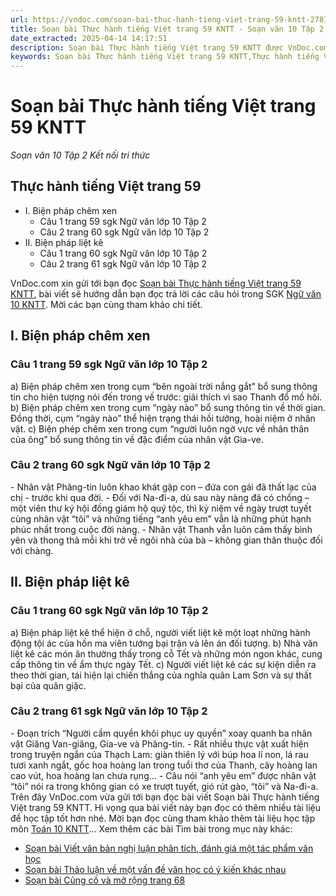 ```yaml
---
url: https://vndoc.com/soan-bai-thuc-hanh-tieng-viet-trang-59-kntt-278735
title: Soạn bài Thực hành tiếng Việt trang 59 KNTT - Soạn văn 10 Tập 2 Kết nối tri thức - VnDoc.com
date_extracted: 2025-04-14 14:17:51
description: Soạn bài Thực hành tiếng Việt trang 59 KNTT được VnDoc.com tổng hợp và xin gửi tới bạn đọc cùng tham khảo.
keywords: Soạn bài Thực hành tiếng Việt trang 59 KNTT,Thực hành tiếng Việt trang 59,soạn Thực hành tiếng Việt trang 59,soạn văn Thực hành tiếng Việt trang 59,ngữ văn 10 KNTT,văn 10,soạn văn 10
---
```


# Soạn bài Thực hành tiếng Việt trang 59 KNTT
 _Soạn văn 10 Tập 2 Kết nối tri thức_
## Thực hành tiếng Việt trang 59
  * I. Biện pháp chêm xen
    * Câu 1 trang 59 sgk Ngữ văn lớp 10 Tập 2
    * Câu 2 trang 60 sgk Ngữ văn lớp 10 Tập 2
  * II. Biện pháp liệt kê
    * Câu 1 trang 60 sgk Ngữ văn lớp 10 Tập 2
    * Câu 2 trang 61 sgk Ngữ văn lớp 10 Tập 2

VnDoc.com xin gửi tới bạn đọc [Soạn bài Thực hành tiếng Việt trang 59 KNTT](<https://vndoc.com/soan-bai-thuc-hanh-tieng-viet-trang-59-kntt-278735>), bài viết sẽ hướng dẫn bạn đọc trả lời các câu hỏi trong SGK [Ngữ văn 10 KNTT](<https://vndoc.com/ngu-van-10-ket-noi-tri-thuc-tap2>). Mời các bạn cùng tham khảo chi tiết.
## I. Biện pháp chêm xen
### Câu 1 trang 59 sgk Ngữ văn lớp 10 Tập 2
a\) Biện pháp chêm xen trong cụm “bên ngoài trời nắng gắt” bổ sung thông tin cho hiện tượng nói đến trong vế trước: giải thích vì sao Thanh đổ mồ hôi.
b\) Biện pháp chêm xen trong cụm “ngày nào” bổ sung thông tin về thời gian. Đồng thời, cụm “ngày nào” thể hiện trạng thái hồi tưởng, hoài niệm ở nhân vật.
c\) Biện phép chêm xen trong cụm “người luôn ngờ vực về nhân thân của ông” bổ sung thông tin về đặc điểm của nhân vật Gia-ve.
### Câu 2 trang 60 sgk Ngữ văn lớp 10 Tập 2
\- Nhân vật Phăng-tin luôn khao khát gặp con – đứa con gái đã thất lạc của chị - trước khi qua đời.
\- Đối với Na-đi-a, dù sau này nàng đã có chồng – một viên thư ký hội đồng giám hộ quý tộc, thì kỷ niệm về ngày trượt tuyết cùng nhân vật “tôi” và những tiếng “anh yêu em” vẫn là những phút hạnh phúc nhất trong cuộc đời nàng.
\- Nhân vật Thanh vẫn luôn cảm thấy bình yên và thong thả mỗi khi trở về ngôi nhà của bà – không gian thân thuộc đối với chàng.
## II. Biện pháp liệt kê
### Câu 1 trang 60 sgk Ngữ văn lớp 10 Tập 2
a\) Biện pháp liệt kê thể hiện ở chỗ, người viết liệt kê một loạt những hành động tội ác của hồn ma viên tướng bại trận và lên án đối tượng.
b\) Nhà văn liệt kê các món ăn thường thấy trong cỗ Tết và những món ngon khác, cung cấp thông tin về ẩm thực ngày Tết.
c\) Người viết liệt kê các sự kiện diễn ra theo thời gian, tái hiện lại chiến thắng của nghĩa quân Lam Sơn và sự thất bại của quân giặc.
### Câu 2 trang 61 sgk Ngữ văn lớp 10 Tập 2
\- Đoạn trích “Người cầm quyền khôi phục uy quyền” xoay quanh ba nhân vật Giăng Van-giăng, Gia-ve và Phăng-tin.
\- Rất nhiều thực vật xuất hiện trong truyện ngắn của Thạch Lam: giàn thiên lý với búp hoa lí non, lá rau tươi xanh ngắt, gốc hoa hoàng lan trong tuổi thơ của Thanh, cây hoàng lan cao vút, hoa hoàng lan chưa rụng…
\- Câu nói “anh yêu em” được nhân vật “tôi” nói ra trong không gian có xe trượt tuyết, gió rút gào, “tôi” và Na-đi-a.
Trên đây VnDoc.com vừa gửi tới bạn đọc bài viết Soạn bài Thực hành tiếng Việt trang 59 KNTT. Hi vọng qua bài viết này bạn đọc có thêm nhiều tài liệu để học tập tốt hơn nhé. Mời bạn đọc cùng tham khảo thêm tài liệu học tập môn [Toán 10 KNTT](<https://vndoc.com/toan-10-ket-noi-tri-thuc-tap2>)...
Xem thêm các bài Tìm bài trong mục này khác:
  * [Soạn bài Viết văn bản nghị luận phân tích, đánh giá một tác phẩm văn học](</soan-bai-viet-van-ban-nghi-luan-phan-tich-danh-gia-mot-tac-pham-van-hoc-kntt-278738>)
  * [Soạn bài Thảo luận về một vấn đề văn học có ý kiến khác nhau](</soan-bai-thao-luan-ve-mot-van-de-van-hoc-co-y-kien-khac-nhau-kntt-278740>)
  * [Soạn bài Củng cố và mở rộng trang 68](</soan-bai-cung-co-va-mo-rong-trang-68-kntt-278741>)

